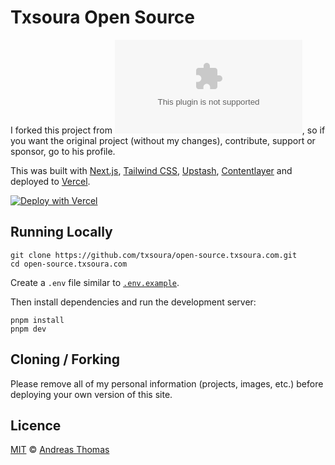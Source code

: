 # Txsoura Open Source
I forked this project from [![Andreas Thomas](https://img.shields.io/github/forks/chronark/chronark.com?style=social)](https://GitHub.com/chronark/chronark.com/network/), so if you want the original project (without my changes), contribute, support or sponsor, go to his profile.


This was built with [Next.js](https://nextjs.org/), [Tailwind CSS](https://tailwindcss.com/), [Upstash](https://upstash.com?ref=chronark.com), [Contentlayer](https://www.contentlayer.dev/) and deployed to [Vercel](https://vercel.com/).

[![Deploy with Vercel](https://vercel.com/button)](https://vercel.com/new/upstash/clone?demo-title=Next.js%20Portfolio%20with%20Pageview%20Counter&demo-description=Portfolio%20site%20with%20pageview%20counter%2C%20built%20with%20Next.js%2013%20App%20Router%2C%20Contentlayer%2C%20and%20Upstash%20Redis.&demo-url=https%3A%2F%2Fopen-source.txsoura.com%2F&demo-image=%2F%2Fimages.ctfassets.net%2Fe5382hct74si%2F1DA8n5a6WaP9p1FXf9LmUY%2Fc6264fa2732355787bf657df92dda8a1%2FCleanShot_2023-04-17_at_14.17.37.png&project-name=Next.js%20Portfolio%20with%20Pageview%20Counter&repository-name=nextjs-portfolio-pageview-counter&repository-url=https%3A%2F%2Fgithub.com%2Ftxsoura%2Fopen-source.txsoura.com&from=templates&integration-ids=oac_V3R1GIpkoJorr6fqyiwdhl17)

## Running Locally


```sh-session
git clone https://github.com/txsoura/open-source.txsoura.com.git
cd open-source.txsoura.com
```


Create a `.env` file similar to [`.env.example`](https://github.com/txsoura/open-source.txsoura.com/blob/master/.env.example).

Then install dependencies and run the development server:
```sh-session
pnpm install
pnpm dev
```


## Cloning / Forking

Please remove all of my personal information (projects, images, etc.) before deploying your own version of this site.

## Licence

[MIT](https://github.com/chronark/chronark.com/blob/main/LICENSE) © [Andreas Thomas](https://www.chronark.com)

